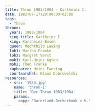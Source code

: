 ```yaml
---
title: Thron 1983/1984 - Karlheinz I.
date: 1983-07-17T20:00:00+02:00
tags:
  - Thron
throne:
  years: 1983/1984
  king_title: Karlheinz I.
  king: Karlheinz Busen
  queen: Mechthild Lewing
  loh1: Martha Franke
  loh2: Margret Verst
  moh1: Karl-Heinz Agten
  moh2: Theo Franke
  cupbearer: Heinz Ewering
  courtmarshal: Klaus Dobrowolski
resources:
  - src: '1983.jpg'
    name: 'thron-1'
    title: 'Der Thron 1983/1984'
    params:
      copy: 'Buterland-Beckerhook e.V.'
---
```

